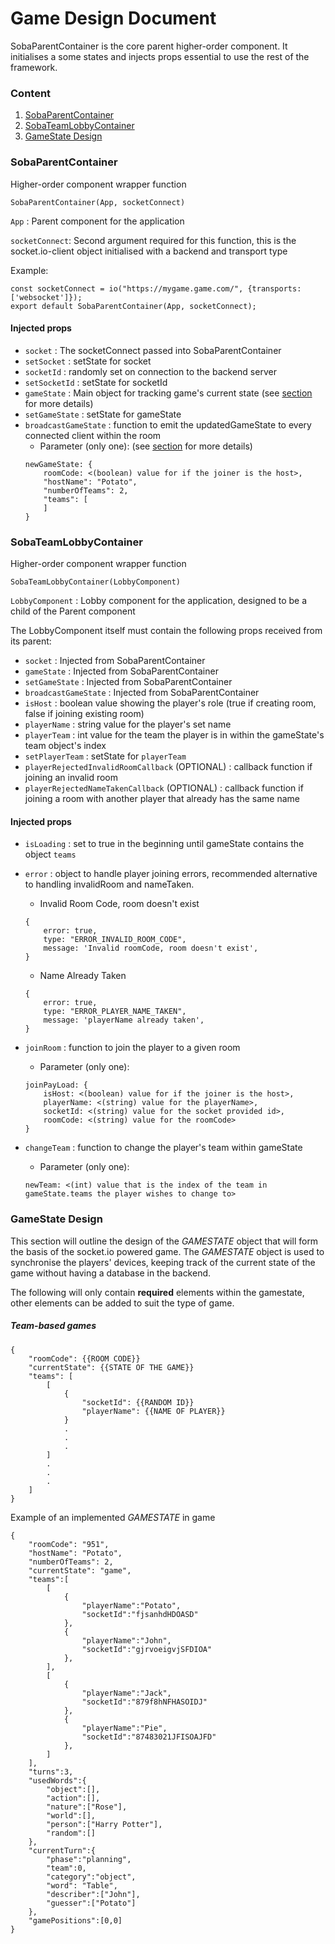 # Game Design Document
SobaParentContainer is the core parent higher-order component. It initialises a some states and injects props essential to use the rest of the framework.

### Content
1. [SobaParentContainer](#sobaparentcontainer)
2. [SobaTeamLobbyContainer](#sobateamlobbycontainer)
3. [GameState Design](#gamestate-design)

### SobaParentContainer
Higher-order component wrapper function
```
SobaParentContainer(App, socketConnect)
```
`App` : Parent component for the application

`socketConnect`: Second argument required for this function, this is the socket.io-client object initialised with a backend and transport type

Example: 
```
const socketConnect = io("https://mygame.game.com/", {transports: ['websocket']});
export default SobaParentContainer(App, socketConnect);
```
#### Injected props
* `socket` : The socketConnect passed into SobaParentContainer
* `setSocket` : setState for socket
* `socketId` : randomly set on connection to the backend server
* `setSocketId` : setState for socketId
* `gameState` : Main object for tracking game's current state (see [section](#gamestate-design) for more details)
* `setGameState` : setState for gameState
* `broadcastGameState` : function to emit the updatedGameState to every connected client within the room
    * Parameter (only one): (see [section](#gamestate-design) for more details) 
    ```
    newGameState: {
        roomCode: <(boolean) value for if the joiner is the host>,
        "hostName": "Potato",
        "numberOfTeams": 2,
        "teams": [
        ]
    }
    ```

### SobaTeamLobbyContainer
Higher-order component wrapper function
```
SobaTeamLobbyContainer(LobbyComponent)
```
`LobbyComponent` : Lobby component for the application, designed to be a child of the Parent component

The LobbyComponent itself must contain the following props received from its parent:
* `socket` : Injected from SobaParentContainer
* `gameState` : Injected from SobaParentContainer
* `setGameState` : Injected from SobaParentContainer
* `broadcastGameState` : Injected from SobaParentContainer
* `isHost` : boolean value showing the player's role (true if creating room, false if joining existing room)
* `playerName` : string value for the player's set name 
* `playerTeam` : int value for the team the player is in within the gameState's team object's index
* `setPlayerTeam` : setState for `playerTeam`
* `playerRejectedInvalidRoomCallback` (OPTIONAL) : callback function if joining an invalid room
* `playerRejectedNameTakenCallback` (OPTIONAL) : callback function if joining a room with another player that already has the same name

#### Injected props
* `isLoading` : set to true in the beginning until gameState contains the object `teams`
* `error` : object to handle player joining errors, recommended alternative to handling invalidRoom and nameTaken.
    * Invalid Room Code, room doesn't exist
    ```
    {
        error: true,
        type: "ERROR_INVALID_ROOM_CODE",
        message: 'Invalid roomCode, room doesn't exist',
    }
    ```
    * Name Already Taken
    ```
    {
        error: true,
        type: "ERROR_PLAYER_NAME_TAKEN",
        message: 'playerName already taken',
    }
    ```
  
* `joinRoom` : function to join the player to a given room
    * Parameter (only one):  
    ```
    joinPayLoad: {
        isHost: <(boolean) value for if the joiner is the host>,
        playerName: <(string) value for the playerName>, 
        socketId: <(string) value for the socket provided id>, 
        roomCode: <(string) value for the roomCode>
    }
    ```
* `changeTeam` : function to change the player's team within gameState
    * Parameter (only one):  
    ```
    newTeam: <(int) value that is the index of the team in gameState.teams the player wishes to change to>
    ```


### GameState Design
This section will outline the design of the *GAMESTATE* object that will form the basis of the socket.io powered game.
The *GAMESTATE* object is used to synchronise the players' devices, keeping track of the current state of the game without having a database in the backend.

The following will only contain **required** elements within the gamestate, other elements can be added to suit the type of game.

##### Team-based games
```
{
    "roomCode": {{ROOM CODE}}
    "currentState": {{STATE OF THE GAME}}
    "teams": [
        [
            {
                "socketId": {{RANDOM ID}}
                "playerName": {{NAME OF PLAYER}}
            }
            .
            .
            .
        ]
        .
        .
        .
    ]
}
```


Example of an implemented *GAMESTATE* in game
```
{
    "roomCode": "951",
    "hostName": "Potato",
    "numberOfTeams": 2,
    "currentState": "game",
    "teams":[
        [
            {
                "playerName":"Potato",
                "socketId":"fjsanhdHDOASD"
            },
            {
                "playerName":"John",
                "socketId":"gjrvoeigvjSFDIOA"
            },
        ],
        [
            {
                "playerName":"Jack",
                "socketId":"879f8hNFHASOIDJ"
            },
            {
                "playerName":"Pie",
                "socketId":"87483021JFISOAJFD"
            },
        ]
    ],
    "turns":3,
    "usedWords":{
        "object":[],
        "action":[],
        "nature":["Rose"],
        "world":[],
        "person":["Harry Potter"],
        "random":[]
    },
    "currentTurn":{
        "phase":"planning",
        "team":0,
        "category":"object",
        "word": "Table",
        "describer":["John"],
        "guesser":["Potato"]
    },
    "gamePositions":[0,0]
}
```

